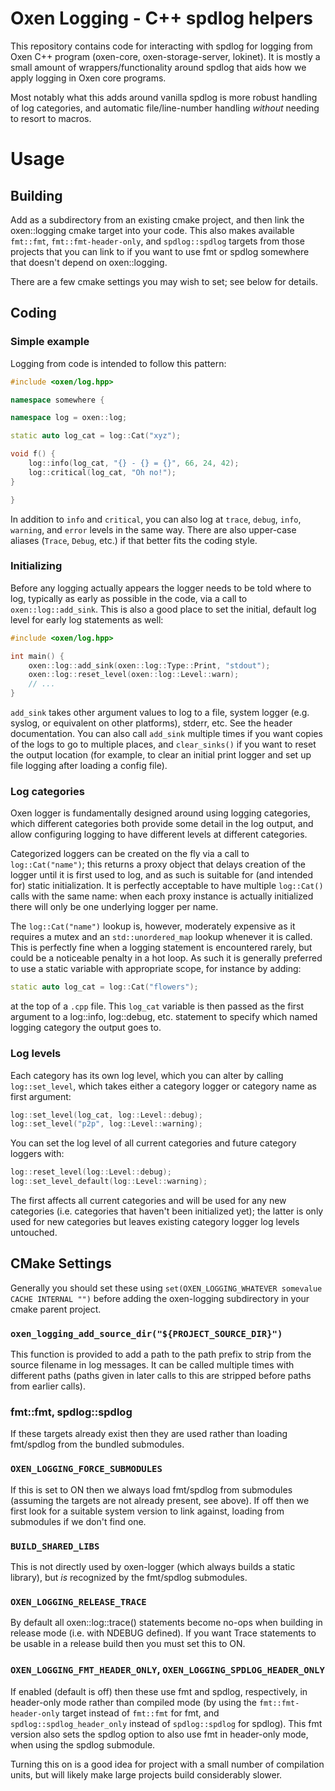 # Oxen Logging - C++ spdlog helpers

This repository contains code for interacting with spdlog for logging from Oxen C++ program
(oxen-core, oxen-storage-server, lokinet).  It is mostly a small amount of wrappers/functionality
around spdlog that aids how we apply logging in Oxen core programs.

Most notably what this adds around vanilla spdlog is more robust handling of log categories, and
automatic file/line-number handling *without* needing to resort to macros.

# Usage

## Building

Add as a subdirectory from an existing cmake project, and then link the oxen::logging cmake target
into your code.  This also makes available `fmt::fmt`, `fmt::fmt-header-only`, and `spdlog::spdlog`
targets from those projects that you can link to if you want to use fmt or spdlog somewhere that
doesn't depend on oxen::logging.

There are a few cmake settings you may wish to set; see below for details.

## Coding

### Simple example

Logging from code is intended to follow this pattern:

```C++
#include <oxen/log.hpp>

namespace somewhere {

namespace log = oxen::log;

static auto log_cat = log::Cat("xyz");

void f() {
    log::info(log_cat, "{} - {} = {}", 66, 24, 42);
    log::critical(log_cat, "Oh no!");
}

}
```

In addition to `info` and `critical`, you can also log at `trace`, `debug`, `info`, `warning`, and
`error` levels in the same way.  There are also upper-case aliases (`Trace`, `Debug`, etc.) if that
better fits the coding style.

### Initializing

Before any logging actually appears the logger needs to be told where to log, typically as early as
possible in the code, via a call to `oxen::log::add_sink`.  This is also a good place to set the
initial, default log level for early log statements as well:

```C++
#include <oxen/log.hpp>

int main() {
    oxen::log::add_sink(oxen::log::Type::Print, "stdout");
    oxen::log::reset_level(oxen::log::Level::warn);
    // ...
}
```

`add_sink` takes other argument values to log to a file, system logger (e.g. syslog, or equivalent
on other platforms), stderr, etc.  See the header documentation.  You can also call `add_sink`
multiple times if you want copies of the logs to go to multiple places, and `clear_sinks()` if you
want to reset the output location (for example, to clear an initial print logger and set up file
logging after loading a config file).

### Log categories

Oxen logger is fundamentally designed around using logging categories, which different categories
both provide some detail in the log output, and allow configuring logging to have different levels
at different categories.

Categorized loggers can be created on the fly via a call to `log::Cat("name")`; this returns a proxy
object that delays creation of the logger until it is first used to log, and as such is suitable for
(and intended for) static initialization.  It is perfectly acceptable to have multiple `log::Cat()`
calls with the same name: when each proxy instance is actually initialized there will only be one
underlying logger per name.

The `log::Cat("name")` lookup is, however, moderately expensive as it requires a mutex and an
`std::unordered_map` lookup whenever it is called.  This is perfectly fine when a logging statement
is encountered rarely, but could be a noticeable penalty in a hot loop.  As such it is generally
preferred to use a static variable with appropriate scope, for instance by adding:

```C++
static auto log_cat = log::Cat("flowers");
```

at the top of a `.cpp` file.  This `log_cat` variable is then passed as the first argument to a
log::info, log::debug, etc. statement to specify which named logging category the output goes to.

### Log levels

Each category has its own log level, which you can alter by calling `log::set_level`, which takes
either a category logger or category name as first argument:

```C++
log::set_level(log_cat, log::Level::debug);
log::set_level("p2p", log::Level::warning);
```

You can set the log level of all current categories and future category loggers with:

```C++
log::reset_level(log::Level::debug);
log::set_level_default(log::Level::warning);
```

The first affects all current categories and will be used for any new categories (i.e. categories
that haven't been initialized yet); the latter is only used for new categories but leaves existing
category logger log levels untouched.

## CMake Settings

Generally you should set these using `set(OXEN_LOGGING_WHATEVER somevalue CACHE INTERNAL "")` before
adding the oxen-logging subdirectory in your cmake parent project.

### `oxen_logging_add_source_dir("${PROJECT_SOURCE_DIR}")`

This function is provided to add a path to the path prefix to strip from the source filename in log
messages.  It can be called multiple times with different paths (paths given in later calls to this
are stripped before paths from earlier calls).

### fmt::fmt, spdlog::spdlog

If these targets already exist then they are used rather than loading fmt/spdlog from the bundled
submodules.

### `OXEN_LOGGING_FORCE_SUBMODULES`

If this is set to ON then we always load fmt/spdlog from submodules (assuming the targets are not
already present, see above).  If off then we first look for a suitable system version to link
against, loading from submodules if we don't find one.

### `BUILD_SHARED_LIBS`

This is not directly used by oxen-logger (which always builds a static library), but *is* recognized
by the fmt/spdlog submodules.

### `OXEN_LOGGING_RELEASE_TRACE`

By default all oxen::log::trace() statements become no-ops when building in release mode (i.e. with
NDEBUG defined).  If you want Trace statements to be usable in a release build then you must set
this to ON.

### `OXEN_LOGGING_FMT_HEADER_ONLY`, `OXEN_LOGGING_SPDLOG_HEADER_ONLY`

If enabled (default is off) then these use fmt and spdlog, respectively, in header-only mode rather
than compiled mode (by using the `fmt::fmt-header-only` target instead of `fmt::fmt` for fmt, and
`spdlog::spdlog_header_only` instead of `spdlog::spdlog` for spdlog).  This fmt version also sets
the spdlog option to also use fmt in header-only mode, when using the spdlog submodule.

Turning this on is a good idea for project with a small number of compilation units, but will likely
make large projects build considerably slower.
